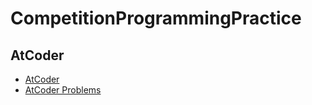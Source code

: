 # CompetitionProgrammingPractice

## AtCoder

* [AtCoder](https://atcoder.jp)
* [AtCoder Problems](https://kenkoooo.com/atcoder/#/table/)

